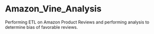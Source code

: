 # Amazon_Vine_Analysis
Performing ETL on Amazon Product Reviews and performing analysis to determine bias of favorable reviews. 
